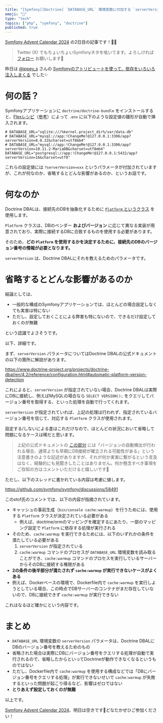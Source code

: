 ```yaml
---
title: "[Symfony][Doctrine] `DATABASE_URL` 環境変数に付加する `serverVersion` とは何なのか、省略するとどんな影響があるのか"
emoji: "🎻"
type: "tech"
topics: ["php", "symfony", "doctrine"]
published: true
---
```


[Symfony Advent Calendar 2024](https://qiita.com/advent-calendar/2024/symfony) の2日目の記事です！🎄✨

> Twitter (X) でもちょいちょいSymfonyネタを呟いてます。よろしければ [フォロー](https://x.com/ttskch) お願いします🤲

昨日は [@ippey_s](https://x.com/ippey_s) さんの [Symfonyのアトリビュートを使って、依存をいろいろ注入しまくる](https://qiita.com/ippey_s/items/b4e9b3f156fcc5289ee5) でした✨

# 何の話？

Symfonyアプリケーションに `doctrine/doctrine-bundle` をインストールすると、[Flexレシピ](https://github.com/symfony/recipes/blob/main/doctrine/doctrine-bundle/2.13/manifest.json#L9-L17)（[参考](https://zenn.dev/ttskch/articles/13013224b61531)）によって `.env` に以下のような設定値の雛形が自動で挿入されます。

```
# DATABASE_URL="sqlite:///%kernel.project_dir%/var/data.db"
# DATABASE_URL="mysql://app:!ChangeMe!@127.0.0.1:3306/app?serverVersion=8.0.32&charset=utf8mb4"
# DATABASE_URL="mysql://app:!ChangeMe!@127.0.0.1:3306/app?serverVersion=10.11.2-MariaDB&charset=utf8mb4"
DATABASE_URL="postgresql://app:!ChangeMe!@127.0.0.1:5432/app?serverVersion=16&charset=utf8"
```

これらの設定値には `?serverVersion=xxx` というパラメータが付加されていますが、これが何なのか、省略するとどんな影響があるのか、というお話です。

# 何なのか

Doctrine DBALは、接続先のDBを抽象化するために [`Platform` というクラス](https://www.doctrine-project.org/projects/doctrine-dbal/en/4.2/reference/platforms.html) を使用します。

`Platform` クラスは、DBのベンダー **およびバージョン** に応じて異なる実装が用意されており、実際に接続するDBに合致するものを使用する必要があります。

そのため、**どの `Platform` を使用するかを決定するために、接続先のDBのバージョン番号の情報が必要となります。**

`serverVersion` は、Doctrine DBALにそれを教えるためのパラメータです。

# 省略するとどんな影響があるのか

結論としては、

* 一般的な構成のSymfonyアプリケーションでは、ほとんどの場合設定しなくても実害は特にない
* ただし、設定しておくことによる弊害も特にないので、できるだけ設定しておくのが無難

という認識でよさそうです。

以下、詳細です。

まず、`serverVersion` パラメータについてはDoctrine DBALの公式ドキュメントの以下の箇所に解説があります。

https://www.doctrine-project.org/projects/doctrine-dbal/en/4.2/reference/configuration.html#automatic-platform-version-detection

これによると、`serverVersion` が指定されていない場合、Doctrine DBALは実際にDBに接続し、例えばMySQLの場合なら `SELECT VERSION();` をクエリしてバージョン番号を取得する、といった処理を自動で行ってくれます。

`serverVersion` が指定されていれば、上記の処理は行われず、指定されているバージョン番号を信じて、対応する `Platform` クラスが使用されます。

設定する/しないによる差はこれだけなので、ほとんどの状況において省略して問題になるケースは稀だと思います。

> 上記の公式ドキュメントの [この部分](https://www.doctrine-project.org/projects/doctrine-dbal/en/4.2/reference/configuration.html#automatic-platform-version-detection:~:text=The%20drivers%20will%20automatically%20detect%20the%20platform%20version%20and%20instantiate%20the%20corresponding%20platform%20class.%20However%2C%20this%20mechanism%20might%20cause%20the%20connection%20to%20be%20established%20prematurely) には「バージョンの自動検出が行われる場合、通常よりも早期にDB接続が確立される可能性がある」という注意書きのような記述がありますが、それが何か実害に繋がるという言及はなく、経験的にも見聞きしたことはありません。何か懸念すべき事項をご存知の方はコメントいただけると嬉しいです🙏

ただし、以下のスレッドに書かれている内容は考慮に値します。

https://github.com/symfony/symfony/discussions/58491

このstof氏のコメントでは、以下の内容が指摘されています。

* キャッシュの事前生成（`bin/console cache:warmup`）を行うためには、使用する `Platform` クラスが決定されている必要がある
    * 例えば、doctrine/ormのマッピングを確定するにあたり、一部のマッピング設定で `Platform` に依存する処理が実行される
* そのため、`cache:warmup` を実行できるためには、以下のいずれかの条件を満たしている必要がある
    1. `serverVersion` が指定されている
    2. `cache:warmup` コマンドのプロセスが `DATABASE_URL` 環境変数を読み取ることができ、`cache:warmup` コマンドのプロセスを実行しているサーバーからそのDBに接続する権限がある
* **2の条件の後半部分が満たされず `cache:warmup` が実行できないケースがよくある**
* 例えば、Dockerベースの環境で、Dockerfile内で `cache:warmup` を実行しようとしている場合、この時点でDBサーバーのコンテナがまだ存在していないので、DBに接続できず `cache:warmup` が実行できない

これはなるほど確かにという内容です。

# まとめ

* `DATABASE_URL` 環境変数の `serverVersion` パラメータは、Doctrine DBALにDBのバージョン番号を教えるためのもの
* 省略された場合は実際にDBにバージョン番号をクエリする処理が自動で実行されるので、省略したからといってDoctrineが動作できなくなるというものではない
* ただし、Dockerfile内で `cache:warmup` を使用する構成などでは「DBにバージョン番号をクエリする処理」が実行できないせいで `cache:warmup` が失敗するといった問題が起こり得るなど、影響はゼロではない
* **とりあえず設定しておくのが無難**

以上です。

[Symfony Advent Calendar 2024](https://qiita.com/advent-calendar/2024/symfony)、明日は空きです🥺どなたかぜひご参加ください！
